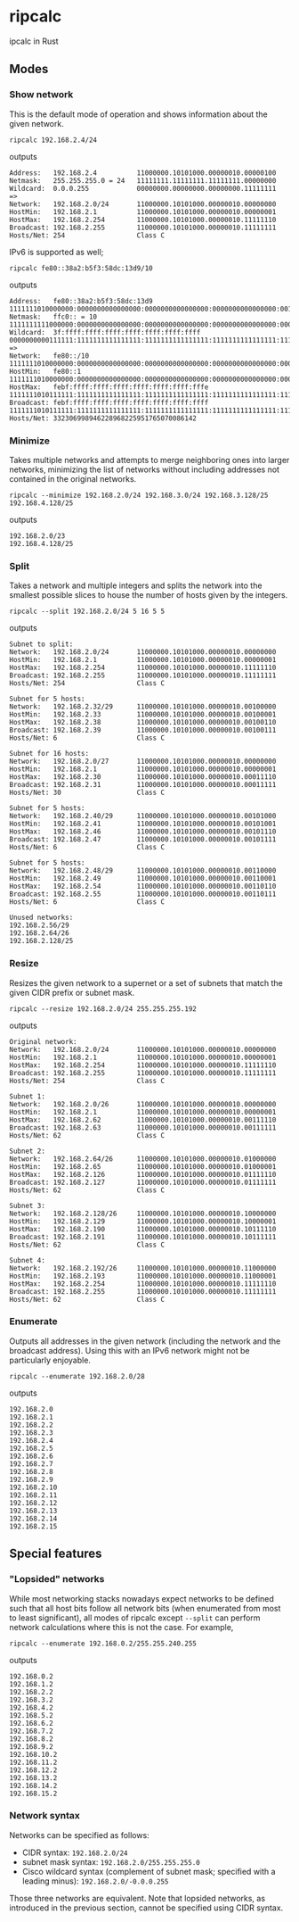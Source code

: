 # ripcalc

ipcalc in Rust

## Modes

### Show network

This is the default mode of operation and shows information about the given network.

    ripcalc 192.168.2.4/24

outputs

    Address:   192.168.2.4          11000000.10101000.00000010.00000100
    Netmask:   255.255.255.0 = 24   11111111.11111111.11111111.00000000
    Wildcard:  0.0.0.255            00000000.00000000.00000000.11111111
    =>
    Network:   192.168.2.0/24       11000000.10101000.00000010.00000000
    HostMin:   192.168.2.1          11000000.10101000.00000010.00000001
    HostMax:   192.168.2.254        11000000.10101000.00000010.11111110
    Broadcast: 192.168.2.255        11000000.10101000.00000010.11111111
    Hosts/Net: 254                  Class C

IPv6 is supported as well;

    ripcalc fe80::38a2:b5f3:58dc:13d9/10

outputs

    Address:   fe80::38a2:b5f3:58dc:13d9                     1111111010000000:0000000000000000:0000000000000000:0000000000000000:0011100010100010:1011010111110011:0101100011011100:0001001111011001
    Netmask:   ffc0:: = 10                                   1111111111000000:0000000000000000:0000000000000000:0000000000000000:0000000000000000:0000000000000000:0000000000000000:0000000000000000
    Wildcard:  3f:ffff:ffff:ffff:ffff:ffff:ffff:ffff         0000000000111111:1111111111111111:1111111111111111:1111111111111111:1111111111111111:1111111111111111:1111111111111111:1111111111111111
    =>
    Network:   fe80::/10                                     1111111010000000:0000000000000000:0000000000000000:0000000000000000:0000000000000000:0000000000000000:0000000000000000:0000000000000000
    HostMin:   fe80::1                                       1111111010000000:0000000000000000:0000000000000000:0000000000000000:0000000000000000:0000000000000000:0000000000000000:0000000000000001
    HostMax:   febf:ffff:ffff:ffff:ffff:ffff:ffff:fffe       1111111010111111:1111111111111111:1111111111111111:1111111111111111:1111111111111111:1111111111111111:1111111111111111:1111111111111110
    Broadcast: febf:ffff:ffff:ffff:ffff:ffff:ffff:ffff       1111111010111111:1111111111111111:1111111111111111:1111111111111111:1111111111111111:1111111111111111:1111111111111111:1111111111111111
    Hosts/Net: 332306998946228968225951765070086142

### Minimize

Takes multiple networks and attempts to merge neighboring ones into larger networks, minimizing the
list of networks without including addresses not contained in the original networks.

    ripcalc --minimize 192.168.2.0/24 192.168.3.0/24 192.168.3.128/25 192.168.4.128/25

outputs

    192.168.2.0/23
    192.168.4.128/25

### Split

Takes a network and multiple integers and splits the network into the smallest possible slices to
house the number of hosts given by the integers.

    ripcalc --split 192.168.2.0/24 5 16 5 5

outputs

    Subnet to split:
    Network:   192.168.2.0/24       11000000.10101000.00000010.00000000
    HostMin:   192.168.2.1          11000000.10101000.00000010.00000001
    HostMax:   192.168.2.254        11000000.10101000.00000010.11111110
    Broadcast: 192.168.2.255        11000000.10101000.00000010.11111111
    Hosts/Net: 254                  Class C

    Subnet for 5 hosts:
    Network:   192.168.2.32/29      11000000.10101000.00000010.00100000
    HostMin:   192.168.2.33         11000000.10101000.00000010.00100001
    HostMax:   192.168.2.38         11000000.10101000.00000010.00100110
    Broadcast: 192.168.2.39         11000000.10101000.00000010.00100111
    Hosts/Net: 6                    Class C

    Subnet for 16 hosts:
    Network:   192.168.2.0/27       11000000.10101000.00000010.00000000
    HostMin:   192.168.2.1          11000000.10101000.00000010.00000001
    HostMax:   192.168.2.30         11000000.10101000.00000010.00011110
    Broadcast: 192.168.2.31         11000000.10101000.00000010.00011111
    Hosts/Net: 30                   Class C

    Subnet for 5 hosts:
    Network:   192.168.2.40/29      11000000.10101000.00000010.00101000
    HostMin:   192.168.2.41         11000000.10101000.00000010.00101001
    HostMax:   192.168.2.46         11000000.10101000.00000010.00101110
    Broadcast: 192.168.2.47         11000000.10101000.00000010.00101111
    Hosts/Net: 6                    Class C

    Subnet for 5 hosts:
    Network:   192.168.2.48/29      11000000.10101000.00000010.00110000
    HostMin:   192.168.2.49         11000000.10101000.00000010.00110001
    HostMax:   192.168.2.54         11000000.10101000.00000010.00110110
    Broadcast: 192.168.2.55         11000000.10101000.00000010.00110111
    Hosts/Net: 6                    Class C

    Unused networks:
    192.168.2.56/29
    192.168.2.64/26
    192.168.2.128/25

### Resize

Resizes the given network to a supernet or a set of subnets that match the given CIDR prefix or subnet mask.

    ripcalc --resize 192.168.2.0/24 255.255.255.192

outputs

    Original network:
    Network:   192.168.2.0/24       11000000.10101000.00000010.00000000
    HostMin:   192.168.2.1          11000000.10101000.00000010.00000001
    HostMax:   192.168.2.254        11000000.10101000.00000010.11111110
    Broadcast: 192.168.2.255        11000000.10101000.00000010.11111111
    Hosts/Net: 254                  Class C

    Subnet 1:
    Network:   192.168.2.0/26       11000000.10101000.00000010.00000000
    HostMin:   192.168.2.1          11000000.10101000.00000010.00000001
    HostMax:   192.168.2.62         11000000.10101000.00000010.00111110
    Broadcast: 192.168.2.63         11000000.10101000.00000010.00111111
    Hosts/Net: 62                   Class C

    Subnet 2:
    Network:   192.168.2.64/26      11000000.10101000.00000010.01000000
    HostMin:   192.168.2.65         11000000.10101000.00000010.01000001
    HostMax:   192.168.2.126        11000000.10101000.00000010.01111110
    Broadcast: 192.168.2.127        11000000.10101000.00000010.01111111
    Hosts/Net: 62                   Class C

    Subnet 3:
    Network:   192.168.2.128/26     11000000.10101000.00000010.10000000
    HostMin:   192.168.2.129        11000000.10101000.00000010.10000001
    HostMax:   192.168.2.190        11000000.10101000.00000010.10111110
    Broadcast: 192.168.2.191        11000000.10101000.00000010.10111111
    Hosts/Net: 62                   Class C

    Subnet 4:
    Network:   192.168.2.192/26     11000000.10101000.00000010.11000000
    HostMin:   192.168.2.193        11000000.10101000.00000010.11000001
    HostMax:   192.168.2.254        11000000.10101000.00000010.11111110
    Broadcast: 192.168.2.255        11000000.10101000.00000010.11111111
    Hosts/Net: 62                   Class C

### Enumerate

Outputs all addresses in the given network (including the network and the broadcast address). Using
this with an IPv6 network might not be particularly enjoyable.

    ripcalc --enumerate 192.168.2.0/28

outputs

    192.168.2.0
    192.168.2.1
    192.168.2.2
    192.168.2.3
    192.168.2.4
    192.168.2.5
    192.168.2.6
    192.168.2.7
    192.168.2.8
    192.168.2.9
    192.168.2.10
    192.168.2.11
    192.168.2.12
    192.168.2.13
    192.168.2.14
    192.168.2.15

## Special features

### "Lopsided" networks

While most networking stacks nowadays expect networks to be defined such that all host bits follow
all network bits (when enumerated from most to least significant), all modes of ripcalc except
`--split` can perform network calculations where this is not the case. For example,

    ripcalc --enumerate 192.168.0.2/255.255.240.255

outputs

    192.168.0.2
    192.168.1.2
    192.168.2.2
    192.168.3.2
    192.168.4.2
    192.168.5.2
    192.168.6.2
    192.168.7.2
    192.168.8.2
    192.168.9.2
    192.168.10.2
    192.168.11.2
    192.168.12.2
    192.168.13.2
    192.168.14.2
    192.168.15.2

### Network syntax

Networks can be specified as follows:

* CIDR syntax: `192.168.2.0/24`
* subnet mask syntax: `192.168.2.0/255.255.255.0`
* Cisco wildcard syntax (complement of subnet mask; specified with a leading minus): `192.168.2.0/-0.0.0.255`

Those three networks are equivalent. Note that lopsided networks, as introduced in the previous
section, cannot be specified using CIDR syntax.
